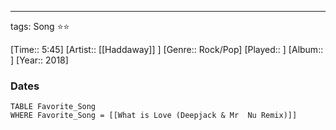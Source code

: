 ---
tags: Song ⭐⭐ 

[Time:: 5:45]
[Artist:: [[Haddaway]] ]
[Genre:: Rock/Pop]
[Played:: ]
[Album:: ]
[Year:: 2018]
### Dates
````dataview
TABLE Favorite_Song
WHERE Favorite_Song = [[What is Love (Deepjack & Mr  Nu Remix)]]
````